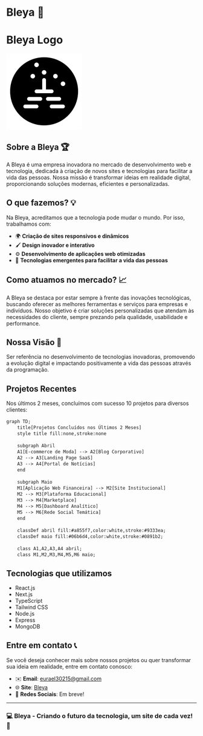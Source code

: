 # Bleya 🚀

# Bleya Logo

![Bleya Logo](https://raw.githubusercontent.com/RazielLimaa/Bleya/main/public/logo.svg)


## Sobre a Bleya 🏆

A Bleya é uma empresa inovadora no mercado de desenvolvimento web e tecnologia, dedicada à criação de novos sites e tecnologias para facilitar a vida das pessoas. Nossa missão é transformar ideias em realidade digital, proporcionando soluções modernas, eficientes e personalizadas.

## O que fazemos? 💡

Na Bleya, acreditamos que a tecnologia pode mudar o mundo. Por isso, trabalhamos com:

- 🌍 **Criação de sites responsivos e dinâmicos**
- 🖌️ **Design inovador e interativo**
- ⚙️ **Desenvolvimento de aplicações web otimizadas**
- 🚀 **Tecnologias emergentes para facilitar a vida das pessoas**

## Como atuamos no mercado? 📈

A Bleya se destaca por estar sempre à frente das inovações tecnológicas, buscando oferecer as melhores ferramentas e serviços para empresas e indivíduos. Nosso objetivo é criar soluções personalizadas que atendam às necessidades do cliente, sempre prezando pela qualidade, usabilidade e performance.

## Nossa Visão 🌟

Ser referência no desenvolvimento de tecnologias inovadoras, promovendo a evolução digital e impactando positivamente a vida das pessoas através da programação.

## Projetos Recentes

Nos últimos 2 meses, concluímos com sucesso 10 projetos para diversos clientes:

```mermaid
graph TD;
    title[Projetos Concluídos nos Últimos 2 Meses]
    style title fill:none,stroke:none
    
    subgraph Abril
    A1[E-commerce de Moda] --> A2[Blog Corporativo]
    A2 --> A3[Landing Page SaaS]
    A3 --> A4[Portal de Notícias]
    end
    
    subgraph Maio
    M1[Aplicação Web Financeira] --> M2[Site Institucional]
    M2 --> M3[Plataforma Educacional]
    M3 --> M4[Marketplace]
    M4 --> M5[Dashboard Analítico]
    M5 --> M6[Rede Social Temática]
    end
    
    classDef abril fill:#a855f7,color:white,stroke:#9333ea;
    classDef maio fill:#06b6d4,color:white,stroke:#0891b2;
    
    class A1,A2,A3,A4 abril;
    class M1,M2,M3,M4,M5,M6 maio;
```

## Tecnologias que utilizamos

- React.js
- Next.js
- TypeScript
- Tailwind CSS
- Node.js
- Express
- MongoDB


## Entre em contato 📞

Se você deseja conhecer mais sobre nossos projetos ou quer transformar sua ideia em realidade, entre em contato conosco:

- ✉️ **Email**: eurael30215@gmail.com
- 🌐 **Site**: [Bleya](https://bleya.netlify.app/)
- 📱 **Redes Sociais**: Em breve!

---

### 💻 Bleya - Criando o futuro da tecnologia, um site de cada vez! 🚀
